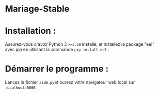 # Mariage-Stable

# Installation :
Assurez-vous d'avoir Python 3 `>=3.10` installé, et installez le package "eel" avec pip en utilisant la commande `pip install eel` .

# Démarrer le programme :
Lancez le fichier `aide.py`et ouvrez votre navigateur web local sur `localhost:5000`.

